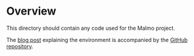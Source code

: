 # Overview

This directory should contain any code used for the Malmo project.

The [blog post](https://www.microsoft.com/en-us/research/project/project-malmo/) explaining the environment is accompanied by the [GitHub repository](https://github.com/Microsoft/malmo).